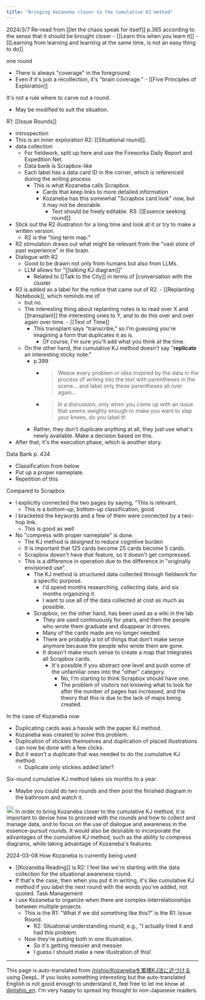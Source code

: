```yaml
---
title: "Bringing Kozaneba closer to the cumulative KJ method"
---
```


2024/3/7
Re-read from [[let the chaos speak for itself]] p.365 according to the sense that it should be brought closer
    - [[Learn this when you learn it]]
        - [[Learning from learning and learning at the same time, is not an easy thing to do]]

one round
- There is always "coverage" in the foreground.
- Even if it's just a recollection, it's "brain coverage."
        - [[Five Principles of Exploration]]

It's not a rule where to carve out a round.
- May be modified to suit the situation.

R1:  [[Issue Rounds]]
- introspection
- This is an inner exploration
R2: [[Situational round]].
- data collection
    - For fieldwork, split up here and use the Fireworks Daily Report and Expedition Net.
    - Data bank is Scrapbox-like
    - Each label has a data card ID in the corner, which is referenced during the writing process
        - This is what Kozaneba calls Scrapbox.
            - Cards that keep links to more detailed information
            - Kozaneba has this somewhat "Scrapbox card look" now, but it may not be desirable.
                - Text should be freely editable.
R3: [[Essence seeking round]].
- Stick out the R2 illustration for a long time and look at it or try to make a written version.
    - R2 is the "long term map."
- R2 stimulation draws out what might be relevant from the "vast store of past experience" in the brain.
- Dialogue with R2
    - Good to be drawn not only from humans but also from LLMs.
    - LLM allows for "[[talking KJ diagram]]"
        - Related to [[Talk to the City]] in terms of [conversation with the cluster
- R3 is added as a label for the notice that came out of R2.
        - [[Replanting Notebook]], which reminds me of
    - but no.
    - The interesting thing about replanting notes is to read over X and [[transplant]] the interesting ones to Y, and to do this over and over again over time.
            - [[Test of Time]]
        - This transplant says "transcribe," so I'm guessing you're imagining a form that duplicates it as is.
            - Of course, I'm sure you'll add what you think at the time.
    - On the other hand, the cumulative KJ method doesn't say "**replicate** an interesting sticky note."
        - p.399
            - > Weave every problem or idea inspired by the data in the process of writing into the text with parentheses in the scene... and label only these parentheses all over again...
            - > In a discussion, only when you come up with an issue that seems weighty enough to make you want to slap your knees, do you label it!
        - Rather, they don't duplicate anything at all, they just use what's newly available.
Make a decision based on this.
- After that, it's the execution phase, which is another story.

Data Bank p. 434
- Classification from below
- Put up a proper nameplate.
- Repetition of this

Compared to Scrapbox
- I explicitly connected the two pages by saying, "This is relevant.
    - This is a bottom-up, bottom-up classification, good
- I bracketed the keywords and a few of them were connected by a two-hop link.
    - This is good as well
- No "compress with proper nameplate" is done.
    - The KJ method is designed to reduce cognitive burden
    - It is important that 125 cards become 25 cards become 5 cards.
    - Scrapbox doesn't have that feature, so it doesn't get compressed.
    - This is a difference in operation due to the difference in "originally envisioned use".
        - The KJ method is structured data collected through fieldwork for a specific purpose.
            - I'd spend months researching, collecting data, and six months organizing it.
            - I want to use all of the data collected at cost as much as possible.
        - Scrapbox, on the other hand, has been used as a wiki in the lab
            - They are used continuously for years, and then the people who wrote them graduate and disappear in droves.
            - Many of the cards made are no longer needed.
            - There are probably a lot of things that don't make sense anymore because the people who wrote them are gone.
            - It doesn't make much sense to create a map that integrates all Scrapbox cards.
                - It's possible if you abstract one level and push some of the unfamiliar ones into the "other" category.
                    - No, I'm starting to think Scrapbox should have one.
                    - The problem of visitors not knowing what to look for after the number of pages has increased, and the theory that this is due to the lack of maps being created.

In the case of Kozaneba now
- Duplicating cards was a hassle with the paper KJ method.
- Kozaneba was created to solve this problem.
- Duplication of stickies themselves and duplication of placed illustrations can now be done with a few clicks.
- But it wasn't a duplicate that was needed to do the cumulative KJ method.
    - Duplicate only stickies added later?

Six-round cumulative KJ method takes six months to a year.
- Maybe you could do two rounds and then post the finished diagram in the bathroom and watch it.

<img src='https://scrapbox.io/api/pages/nishio-en/Claude/icon' alt='Claude.icon' height="19.5"/> In order to bring Kozaneba closer to the cumulative KJ method, it is important to devise how to proceed with the rounds and how to collect and manage data, and to focus on the use of dialogue and awareness in the essence-pursuit rounds. It would also be desirable to incorporate the advantages of the cumulative KJ method, such as the ability to compress diagrams, while taking advantage of Kozaneba's features.

2024-03-08
How Kozaneba is currently being used
- [[Kozaneba Reading]] is R2: I feel like we're starting with the data collection for the situational awareness round.
- If that's the case, then when you put it in writing, it's like cumulative KJ method if you label the next round with the words you've added, not quoted.
Task Management
- I use Kozaneba to organize when there are complex interrelationships between multiple projects.
    - This is the R1: "What if we did something like this?" is the R1: Issue Round.
        - R2: Situational understanding round, e.g., "I actually tried it and had this problem.
    - Now they're putting both in one illustration.
        - So it's getting messier and messier.
        - I guess I should make a new illustration of this!

---
This page is auto-translated from [/nishio/Kozanebaを累積KJ法に近づける](https://scrapbox.io/nishio/Kozanebaを累積KJ法に近づける) using DeepL. If you looks something interesting but the auto-translated English is not good enough to understand it, feel free to let me know at [@nishio_en](https://twitter.com/nishio_en). I'm very happy to spread my thought to non-Japanese readers.